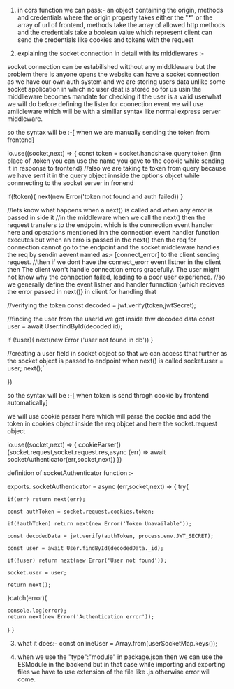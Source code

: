 
<!-- //these are the notes for backend  -->

1. in cors function we can pass:- an object containing the origin, methods and credentials where the origin property takes either the "*" or the array of url of frontend, methods take the array of allowed http methods and the credentials take a boolean value which represent client can send the credentials like cookies and tokens with the request

2. explaining the socket connection in detail with its middlewares :- 

socket connection can be estabilished witthout any middkleware but the problem there is anyone opens the website can have a socket connection as we have our own auth system and we are storing users data unlike some socket application in which no user daat is stored so for us usin the middlleware becomes mandate for checking if the user is a valid userwhat we will do before defining the lister for coonection event we will use amiidleware which will be with a simillar syntax like normal express server middleware.

so the syntax will be :-[ when we are manually sending the token from frontend]

io.use((socket,next) => {
  const token = socket.handshake.query.token {inn place of .token you can use the name you gave to the cookie while sending it in response to frontend}
  //also we are taking te token from query because we have sent it in the query object innside the options objcet while connnecting to the socket server in fronend

  if(!token){
    next(new Error('token not found and auth failed))
  }
  
  //lets know what happens when a next() is called  and when any error is passed in side it
  //in the middleware when we call the next() then the request transfers to the endpoint which is the connection event handler here and operations mentioned inn the connection event handler function executes but when an erro is passed in the next() then the req for connection cannot go to the endpoint and the socket middleware handles the req by sendin aevent named as:- [connect_error] to the client sending request.
  //then if we dont have the connect_erorr event listner in the client then The client won't handle connection errors gracefully. The user might not know why the connection failed, leading to a poor user experience.
  //so we generally define the event listner and handler funnction {which recieves the error passed in next()}  in client for handling that

  //verifying the token
  const decoded = jwt.verify(token,jwtSecret);

  //finding the user from the userId we got inside thw decoded data
  const user = await User.findById(decoded.id);

  if (!user){
    next(new Error ('user not found in db'))
  }


//creating a user field in socket object so that we can access tthat further as the socket object is passed to endpoint when next() is called
  socket.user = user;
  next();`

})

so the syntax will be :-[ when token is send throgh cookie by frontend automatically]

we will use cookie parser here which will parse the cookie and add the token in cookies object inside the req objcet and here the socket.request object

io.use((socket,next) => {
    cookieParser()(socket.request,socket.request.res,async (err) => await socketAuthenticator(err,socket,next))
})

definition of socketAuthenticator function :- 

exports. socketAuthenticator = async (err,socket,next) => {
  try{

    if(err) return next(err);

    const authToken = socket.request.cookies.token;

    if(!authToken) return next(new Error('Token Unavailable'));

    const decodedData = jwt.verify(authToken, process.env.JWT_SECRET);

    const user = await User.findById(decodedData._id);

    if(!user) return next(new Error('User not found'));

    socket.user = user;

    return next();

  }catch(error){

    console.log(error);
    return next(new Error('Authentication error'));

  }
}

3. what it does:-   const onlineUser = Array.from(userSocketMap.keys());

4. when we use the "type":"module" in package.json then we can use the ESModule in the backend but in that case while importing and exporting files we have to use extension of the file like .js otherwise error will come.